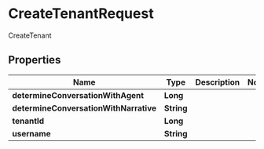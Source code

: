 

# CreateTenantRequest

CreateTenant

## Properties

| Name | Type | Description | Notes |
|------------ | ------------- | ------------- | -------------|
|**determineConversationWithAgent** | **Long** |  |  |
|**determineConversationWithNarrative** | **String** |  |  |
|**tenantId** | **Long** |  |  |
|**username** | **String** |  |  |



